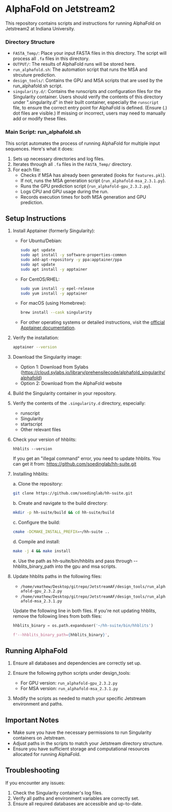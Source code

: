 # AlphaFold on Jetstream2 

This repository contains scripts and instructions for running AlphaFold on Jetstream2 at Indiana University.

### Directory Structure

- `FASTA_Temp/`: Place your input FASTA files in this directory. The script will process all `.fa` files in this directory.
- `OUTPUT/`: The results of AlphaFold runs will be stored here.
- `run_alphafold.sh`: The automation script that runs the MSA and strcuture prediction.
- `design_tools/`: Contains the GPU and MSA scripts that are used by the run_alphafold.sh script.
- `singularity.d/`: Contains the runscripts and configuration files for the Singularity container. Users should verify the contents of this directory under ".singularity.d" in their built container, especially the `runscript` file, to ensure the correct entry point for AlphaFold is defined. (Ensure (.) dot files are visible.) If missing or incorrect, users may need to manually add or modify these files.

### Main Script: run_alphafold.sh

This script automates the process of running AlphaFold for multiple input sequences. Here's what it does:

1. Sets up necessary directories and log files.
2. Iterates through all `.fa` files in the `FASTA_Temp/` directory.
3. For each file:
   - Checks if MSA has already been generated (looks for `features.pkl`).
   - If not, runs the MSA generation script (`run_alphafold-msa_2.3.1.py`).
   - Runs the GPU prediction script (`run_alphafold-gpu_2.3.2.py`).
   - Logs CPU and GPU usage during the run.
   - Records execution times for both MSA generation and GPU prediction.

## Setup Instructions

1. Install Apptainer (formerly Singularity):
   - For Ubuntu/Debian:
     ```bash
     sudo apt update
     sudo apt install -y software-properties-common
     sudo add-apt-repository -y ppa:apptainer/ppa
     sudo apt update
     sudo apt install -y apptainer
     ```
   - For CentOS/RHEL:
     ```bash
     sudo yum install -y epel-release
     sudo yum install -y apptainer
     ```
   - For macOS (using Homebrew):
     ```bash
     brew install --cask singularity
     ```
   - For other operating systems or detailed instructions, visit the [official Apptainer documentation](https://apptainer.org/docs/admin/main/installation.html).

2. Verify the installation:
   ```bash
   apptainer --version
   ```

3. Download the Singularity image:
   - Option 1: Download from Sylabs (https://cloud.sylabs.io/library/prehensilecode/alphafold_singularity/alphafold)
   - Option 2: Download from the AlphaFold website

4. Build the Singularity container in your repository.

5. Verify the contents of the `.singularity.d` directory, especially:
   - runscript
   - Singularity
   - startscript
   - Other relevant files

6. Check your version of hhblits:
   ```
   hhblits --version
   ```
   If you get an "illegal command" error, you need to update hhblits. You can get it from:
   https://github.com/soedinglab/hh-suite.git

7. Installing hhblits:
   
   a. Clone the repository:
      ```bash
      git clone https://github.com/soedinglab/hh-suite.git
      ```

   b. Create and navigate to the build directory:
      ```bash
      mkdir -p hh-suite/build && cd hh-suite/build
      ```

   c. Configure the build:
      ```bash
      cmake -DCMAKE_INSTALL_PREFIX=~/hh-suite ..
      ```

   d. Compile and install:
      ```bash
      make -j 4 && make install
      ```
   e. Use the path as hh-suite/bin/hhblits and pass through --hhblits_binary_path into the gpu and msa scripts.

8. Update hhblits paths in the following files:
   - `/home/vmathew/Desktop/gitrepo/JetstreamAF/design_tools/run_alphafold-gpu_2.3.2.py`
   - `/home/vmathew/Desktop/gitrepo/JetstreamAF/design_tools/run_alphafold-msa_2.3.1.py`

   Update the following line in both files. If you're not updating hhblits, remove the following lines from both files:
   ```python
   hhblits_binary = os.path.expanduser('~/hh-suite/bin/hhblits')
   ```
   
   ```python
   f'--hhblits_binary_path={hhblits_binary}',
   ```

## Running AlphaFold

1. Ensure all databases and dependencies are correctly set up.

2. Ensure the following python scripts under design_tools:
   - For GPU version: `run_alphafold-gpu_2.3.2.py`
   - For MSA version: `run_alphafold-msa_2.3.1.py`

3. Modify the scripts as needed to match your specific Jetstream environment and paths.

## Important Notes

- Make sure you have the necessary permissions to run Singularity containers on Jetstream.
- Adjust paths in the scripts to match your Jetstream directory structure.
- Ensure you have sufficient storage and computational resources allocated for running AlphaFold.

## Troubleshooting

If you encounter any issues:
1. Check the Singularity container's log files.
2. Verify all paths and environment variables are correctly set.
3. Ensure all required databases are accessible and up-to-date.
